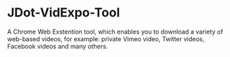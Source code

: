 # JDot-VidExpo-Tool
A Chrome Web Exstention tool, which enables you to download a variety of web-based videos, for example: private Vimeo video, Twitter videos, Facebook videos and many others.  
